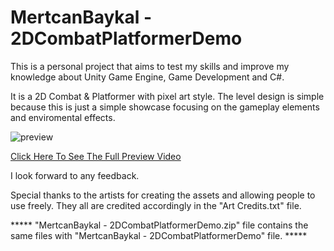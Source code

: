 # MertcanBaykal - 2DCombatPlatformerDemo
 
This is a personal project that aims to test my skills and improve my knowledge about Unity Game Engine, Game Development and C#. 

It is a 2D Combat & Platformer with pixel art style. The level design is simple because this is just a simple showcase focusing on the gameplay elements and enviromental effects. 

![preview](https://github.com/mertcanbaykal/MertcanBaykal---2DCombatPlatformerDemo/assets/70139395/ea1dc64d-74a7-4f3a-906c-cfd4c7792686)


[Click Here To See The Full Preview Video](https://drive.google.com/file/d/1KGKTgAT8MeoEBvd8dkBN2dZBbMuCEY0F/view?usp=sharing)

I look forward to any feedback.

Special thanks to the artists for creating the assets and allowing people to use freely. They all are credited accordingly in the "Art Credits.txt" file. 

***** "MertcanBaykal - 2DCombatPlatformerDemo.zip" file contains the same files with "MertcanBaykal - 2DCombatPlatformerDemo" file. *****
